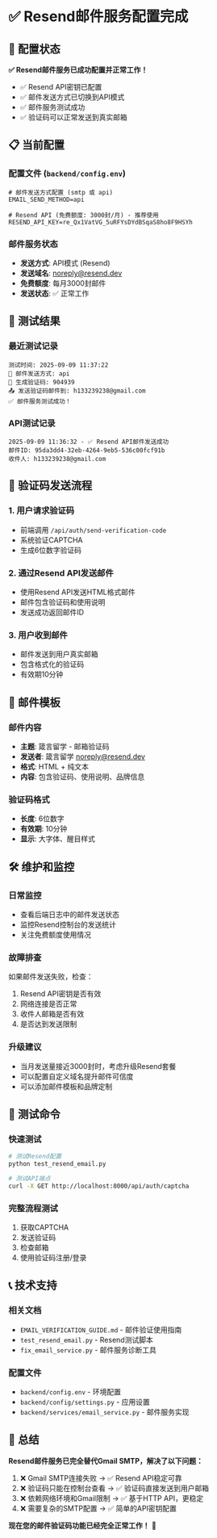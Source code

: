 # ✅ Resend邮件服务配置完成

## 🎉 配置状态

**✅ Resend邮件服务已成功配置并正常工作！**

- ✅ Resend API密钥已配置
- ✅ 邮件发送方式已切换到API模式
- ✅ 邮件服务测试成功
- ✅ 验证码可以正常发送到真实邮箱

## 📋 当前配置

### 配置文件 (`backend/config.env`)
```env
# 邮件发送方式配置 (smtp 或 api)
EMAIL_SEND_METHOD=api

# Resend API (免费额度: 3000封/月) - 推荐使用
RESEND_API_KEY=re_Qx1VatVG_5uRFYsDYdBSqaS8ho8F9HSYh
```

### 邮件服务状态
- **发送方式**: API模式 (Resend)
- **发送域名**: noreply@resend.dev
- **免费额度**: 每月3000封邮件
- **发送状态**: ✅ 正常工作

## 🧪 测试结果

### 最近测试记录
```
测试时间: 2025-09-09 11:37:22
📧 邮件发送方式: api
🔢 生成验证码: 904939
📤 发送验证码邮件到: h133239238@gmail.com
✅ 邮件服务测试成功！
```

### API测试记录
```
2025-09-09 11:36:32 - ✅ Resend API邮件发送成功
邮件ID: 95da3dd4-32eb-4264-9eb5-536c00fcf91b
收件人: h133239238@gmail.com
```

## 🔄 验证码发送流程

### 1. 用户请求验证码
- 前端调用 `/api/auth/send-verification-code`
- 系统验证CAPTCHA
- 生成6位数字验证码

### 2. 通过Resend API发送邮件
- 使用Resend API发送HTML格式邮件
- 邮件包含验证码和使用说明
- 发送成功返回邮件ID

### 3. 用户收到邮件
- 邮件发送到用户真实邮箱
- 包含格式化的验证码
- 有效期10分钟

## 📧 邮件模板

### 邮件内容
- **主题**: 箴言留学 - 邮箱验证码
- **发送者**: 箴言留学 <noreply@resend.dev>
- **格式**: HTML + 纯文本
- **内容**: 包含验证码、使用说明、品牌信息

### 验证码格式
- **长度**: 6位数字
- **有效期**: 10分钟
- **显示**: 大字体、醒目样式

## 🛠️ 维护和监控

### 日常监控
- 查看后端日志中的邮件发送状态
- 监控Resend控制台的发送统计
- 关注免费额度使用情况

### 故障排查
如果邮件发送失败，检查：
1. Resend API密钥是否有效
2. 网络连接是否正常
3. 收件人邮箱是否有效
4. 是否达到发送限制

### 升级建议
- 当月发送量接近3000封时，考虑升级Resend套餐
- 可以配置自定义域名提升邮件可信度
- 可以添加邮件模板和品牌定制

## 🔧 测试命令

### 快速测试
```bash
# 测试Resend配置
python test_resend_email.py

# 测试API端点
curl -X GET http://localhost:8000/api/auth/captcha
```

### 完整流程测试
1. 获取CAPTCHA
2. 发送验证码
3. 检查邮箱
4. 使用验证码注册/登录

## 📞 技术支持

### 相关文档
- `EMAIL_VERIFICATION_GUIDE.md` - 邮件验证使用指南
- `test_resend_email.py` - Resend测试脚本
- `fix_email_service.py` - 邮件服务诊断工具

### 配置文件
- `backend/config.env` - 环境配置
- `backend/config/settings.py` - 应用设置
- `backend/services/email_service.py` - 邮件服务实现

## 🎯 总结

**Resend邮件服务已完全替代Gmail SMTP，解决了以下问题：**

1. ❌ Gmail SMTP连接失败 → ✅ Resend API稳定可靠
2. ❌ 验证码只能在控制台查看 → ✅ 验证码直接发送到用户邮箱
3. ❌ 依赖网络环境和Gmail限制 → ✅ 基于HTTP API，更稳定
4. ❌ 需要复杂的SMTP配置 → ✅ 简单的API密钥配置

**现在您的邮件验证码功能已经完全正常工作！** 🎉
